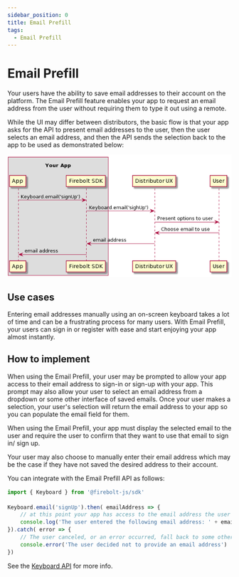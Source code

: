 ```yaml
---
sidebar_position: 0
title: Email Prefill
tags:
  - Email Prefill
---
```

# Email Prefill
Your users have the ability to save email addresses to their account on the platform. The Email Prefill feature enables your app to request an email address from the user without requiring them to type it out using a remote.

While the UI may differ between distributors, the basic flow is that your app asks for the API to present email addresses to the user, then the user selects an email address, and then the API sends the selection back to the app to be used as demonstrated below:

![Call Flow](./images/email-prefill-callflow.png)


## Use cases
Entering email addresses manually using an on-screen keyboard takes a lot of time and can be a frustrating process for many users. With Email Prefill, your users can sign in or register with ease and start enjoying your app almost instantly.

## How to implement

When using the Email Prefill, your user may be prompted to allow your app access to their email address to sign-in or sign-up with your app. This prompt may also allow your user to select an email address from a dropdown or some other interface of saved emails. Once your user makes a selection, your user's selection will return the email address to your app so you can populate the email field for them.

When using the Email Prefill, your app must display the selected email to the user and require the user to confirm that they want to use that email to sign in/ sign up.

Your user may also choose to manually enter their email address which may be the case if they have not saved the desired address to their account.

You can integrate with the Email Prefill API as follows:

```javascript
import { Keyboard } from '@firebolt-js/sdk'

Keyboard.email('signUp').then( emailAddress => {
    // at this point your app has access to the email address the user selected
    console.log('The user entered the following email address: ' + emailAddress)
}).catch( error => {
    // The user canceled, or an error occurred, fall back to some other plan, e.g. dismiss the sign up UI
    console.error('The user decided not to provide an email address')
})
```

See the [Keyboard API](/api/keyboard#email) for more info.
